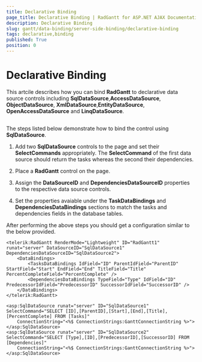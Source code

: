 ```yaml
---
title: Declarative Binding
page_title: Declarative Binding | RadGantt for ASP.NET AJAX Documentation
description: Declarative Binding
slug: gantt/data-binding/server-side-binding/declarative-binding
tags: declarative,binding
published: True
position: 0
---
```


# Declarative Binding

This artcile describes how you can bind **RadGantt** to declarative data source controls including **SqlDataSource**,**AccessDataSource**, **ObjectDataSource**, **XmlDataSource**,**EntityDataSource**, **OpenAccessDataSource** and **LinqDataSource**.

## 

The steps listed below demonstrate how to bind the control using **SqlDataSource**.

1. Add two **SqlDataSource** controls to the page and set their **SelectCommands** appropriately. The **SelectCommand** of the first data source should return the tasks whereas the second their dependencies.

1. Place a **RadGantt** control on the page.

1. Assign the **DataSourceID** and **DependenciesDataSourceID** properties to the respective data source controls.

1. Set the properties avaiable under the **TaskDataBindings** and **DependenciesDataBindings** sections to match the tasks and dependencies fields in the database tables.

After performing the above steps you should get a configuration similar to the below provided.

````ASP.NET
<telerik:RadGantt RenderMode="Lightweight" ID="RadGantt1" runat="server" DataSourceID="SqlDataSource1" DependenciesDataSourceID="SqlDataSource2">
    <DataBindings>
        <TasksDataBindings IdField="ID" ParentIdField="ParentID" StartField="Start" EndField="End" TitleField="Title" PercentCompleteField="PercentComplete" />
        <DependenciesDataBindings TypeField="Type" IdField="ID" PredecessorIdField="PredecessorID" SuccessorIdField="SuccessorID" />
    </DataBindings>
</telerik:RadGantt>
	
<asp:SqlDataSource runat="server" ID="SqlDataSource1" SelectCommand="SELECT [ID],[ParentID],[Start],[End],[Title],[PercentComplete] FROM [Tasks]" 
    ConnectionString="<%$ ConnectionStrings:GanttConnectionString %>"></asp:SqlDataSource>
<asp:SqlDataSource runat="server" ID="SqlDataSource2" SelectCommand="SELECT [Type],[ID],[PredecessorID],[SuccessorID] FROM [Dependencies]" 
    ConnectionString="<%$ ConnectionStrings:GanttConnectionString %>"></asp:SqlDataSource>
````


